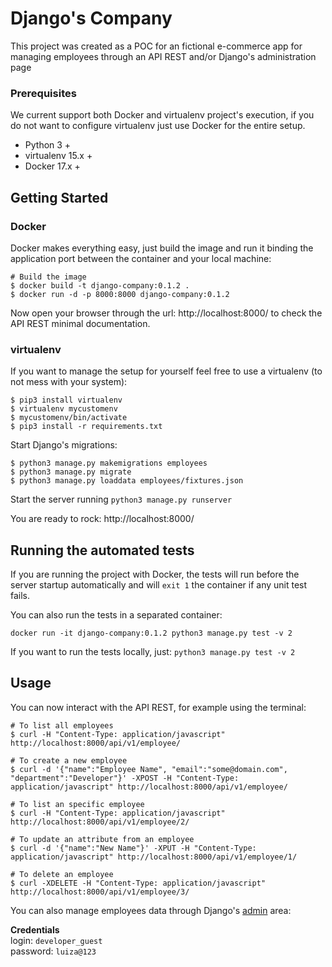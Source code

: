# Django's Company

This project was created as a POC for an fictional e-commerce app for managing employees through an API REST and/or Django's administration page

### Prerequisites

We current support both Docker and virtualenv project's execution, if you do not want to configure virtualenv just use Docker for the entire setup.

- Python 3 +
- virtualenv 15.x +
- Docker 17.x +

## Getting Started

### Docker

Docker makes everything easy, just build the image and run it binding the application port between the container and your local machine:

```
# Build the image
$ docker build -t django-company:0.1.2 .
$ docker run -d -p 8000:8000 django-company:0.1.2
```

Now open your browser through the url: http://localhost:8000/ to check the API REST minimal documentation.  

### virtualenv

If you want to manage the setup for yourself feel free to use a virtualenv (to not mess with your system):

```
$ pip3 install virtualenv
$ virtualenv mycustomenv
$ mycustomenv/bin/activate
$ pip3 install -r requirements.txt
```  

Start Django's migrations:  

```
$ python3 manage.py makemigrations employees
$ python3 manage.py migrate
$ python3 manage.py loaddata employees/fixtures.json
```  
  
Start the server running `python3 manage.py runserver`  

You are ready to rock: http://localhost:8000/  

## Running the automated tests

If you are running the project with Docker, the tests will run before the server startup automatically and will `exit 1` the container if any unit test fails.  

You can also run the tests in a separated container:  

`docker run -it django-company:0.1.2 python3 manage.py test -v 2`  

If you want to run the tests locally, just: `python3 manage.py test -v 2`  

## Usage

You can now interact with the API REST, for example using the terminal:  

```
# To list all employees
$ curl -H "Content-Type: application/javascript" http://localhost:8000/api/v1/employee/  

# To create a new employee
$ curl -d '{"name":"Employee Name", "email":"some@domain.com", "department":"Developer"}' -XPOST -H "Content-Type: application/javascript" http://localhost:8000/api/v1/employee/  

# To list an specific employee
$ curl -H "Content-Type: application/javascript" http://localhost:8000/api/v1/employee/2/

# To update an attribute from an employee
$ curl -d '{"name":"New Name"}' -XPUT -H "Content-Type: application/javascript" http://localhost:8000/api/v1/employee/1/

# To delete an employee
$ curl -XDELETE -H "Content-Type: application/javascript" http://localhost:8000/api/v1/employee/3/
```  

You can also manage employees data through Django's [admin](http://www.localhost:8000/django-admin "Django's Admin Page") area:  
  
**Credentials**  
login: `developer_guest`  
password: `luiza@123`  
